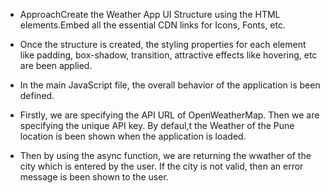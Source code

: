 - ApproachCreate the Weather App UI Structure using the HTML elements.Embed all the essential CDN links for Icons, Fonts, etc. 

- Once the structure is created, the styling properties for each element like padding, box-shadow, transition, attractive effects like hovering, etc are been applied.

- In the main JavaScript file, the overall behavior of the application is been defined.

- Firstly, we are specifying the API URL of OpenWeatherMap. Then we are specifying the unique API key. By defaul,t the Weather of the Pune location is been shown when the application is loaded.

- Then by using the async function, we are returning the wwather of the city which is entered by the user. If the city is not valid, then an error message is been shown to the user. 
